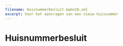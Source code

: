 ```yaml
---
filename: Huisnummerbesluit.bpmn20.xml
excerpt: Voor het aanvragen van een nieuw huisnummer
---
```


# Huisnummerbesluit
